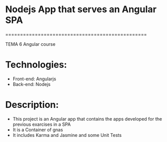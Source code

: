 # Nodejs App that serves an Angular SPA
================================================

TEMA 6
Angular course

# Technologies:

 * Front-end: Angularjs
 * Back-end: Nodejs

# Description:

 * This project is an Angular app that contains the apps developed for the previous exarcises in a SPA
 * It is a Container of gnas
 * It includes Karma and Jasmine and some Unit Tests

